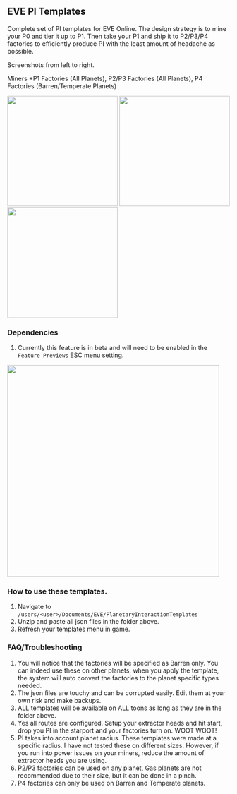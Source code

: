 ## EVE PI Templates
Complete set of PI templates for EVE Online. The design strategy is to mine your P0 and tier it up to P1. Then take your P1 and ship it to P2/P3/P4 factories to efficiently produce PI with the least amount of headache as possible.

Screenshots from left to right. 

Miners +P1 Factories (All Planets), P2/P3 Factories (All Planets), P4 Factories (Barren/Temperate Planets)

<img src="https://github.com/user-attachments/assets/1e225447-8125-4815-b8f1-11bc87d1bdf2" width="250">
<img src="https://github.com/user-attachments/assets/cd8b122f-eea0-47b5-b0de-53dc8befa1f6" width="250">
<img src="https://github.com/user-attachments/assets/fca8822a-5f55-4399-8d7d-c728d10a63e8" width="250">

### Dependencies
1. Currently this feature is in beta and will need to be enabled in the `Feature Previews` ESC menu setting.

<img src="https://github.com/user-attachments/assets/119a17c1-eb65-4fde-9832-2f397eb53ad0" width="480">

### How to use these templates.
1. Navigate to `/users/<user>/Documents/EVE/PlanetaryInteractionTemplates`
2. Unzip and paste all json files in the folder above.
3. Refresh your templates menu in game.

### FAQ/Troubleshooting
1. You will notice that the factories will be specified as Barren only. You can indeed use these on other planets, when you apply the template, the system will auto convert the factories to the planet specific types needed.
2. The json files are touchy and can be corrupted easily. Edit them at your own risk and make backups.
3. ALL templates will be available on ALL toons as long as they are in the folder above.
4. Yes all routes are configured. Setup your extractor heads and hit start, drop you PI in the starport and your factories turn on. WOOT WOOT!
5. PI takes into account planet radius. These templates were made at a specific radius. I have not tested these on different sizes. However, if you run into power issues on your miners, reduce the amount of extractor heads you are using.
6. P2/P3 factories can be used on any planet, Gas planets are not recommended due to their size, but it can be done in a pinch.
7. P4 factories can only be used on Barren and Temperate planets.
